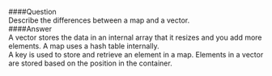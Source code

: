####Question  
Describe the differences between a map and a vector.  
####Answer  
A vector stores the data in an internal array that it resizes and you add more elements. A map uses a hash table internally.  
A key is used to store and retrieve an element in a map. Elements in a vector are stored based on the position in the container.  
